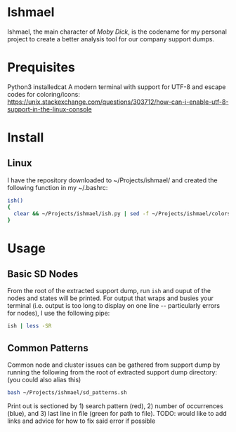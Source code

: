 # Ishmael
Ishmael, the main character of _Moby Dick_, is the codename for my personal project to create a better analysis tool for our company support dumps.

# Prequisites
Python3 installedcat
A modern terminal with support for UTF-8 and escape codes for coloring/icons: https://unix.stackexchange.com/questions/303712/how-can-i-enable-utf-8-support-in-the-linux-console

# Install
## Linux
I have the repository downloaded to ~/Projects/ishmael/ and created the following function in my ~/.bashrc:
```bash
ish()
{
  clear && ~/Projects/ishmael/ish.py | sed -f ~/Projects/ishmael/colors.sed
}
```

# Usage
## Basic SD Nodes
From the root of the extracted support dump, run `ish` and ouput of the nodes and states will be printed. For output that wraps and busies your terminal (i.e. output is too long to display on one line -- particularly errors for nodes), I use the following pipe:
```bash
ish | less -SR
```

## Common Patterns
Common node and cluster issues can be gathered from support dump by running the following from the root of extracted support dump directory: (you could also alias this)
```bash
bash ~/Projects/ishmael/sd_patterns.sh
```

Print out is sectioned by 1) search pattern (red), 2) number of occurrences (blue), and 3) last line in file (green for path to file).
TODO: would like to add links and advice for how to fix said error if possible
